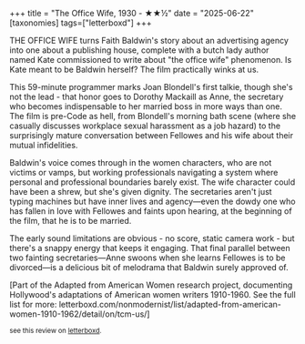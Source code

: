 +++
title = "The Office Wife, 1930 - ★★½"
date = "2025-06-22"
[taxonomies]
tags=["letterboxd"]
+++

THE OFFICE WIFE turns Faith Baldwin's story about an advertising agency into one about a publishing house, complete with a butch lady author named Kate commissioned to write about "the office wife" phenomenon. Is Kate meant to be Baldwin herself? The film practically winks at us.

This 59-minute programmer marks Joan Blondell's first talkie, though she's not the lead - that honor goes to Dorothy Mackaill as Anne, the secretary who becomes indispensable to her married boss in more ways than one. The film is pre-Code as hell, from Blondell's morning bath scene (where she casually discusses workplace sexual harassment as a job hazard) to the surprisingly mature conversation between Fellowes and his wife about their mutual infidelities.

Baldwin's voice comes through in the women characters, who are not victims or vamps, but working professionals navigating a system where personal and professional boundaries barely exist. The wife character could have been a shrew, but she's given dignity. The secretaries aren't just typing machines but have inner lives and agency—even the dowdy one who has fallen in love with Fellowes and faints upon hearing, at the beginning of the film, that he is to be married.

The early sound limitations are obvious - no score, static camera work - but there's a snappy energy that keeps it engaging. That final parallel between two fainting secretaries—Anne swoons when she learns Fellowes is to be divorced—is a delicious bit of melodrama that Baldwin surely approved of.

[Part of the Adapted from American Women research project, documenting Hollywood's adaptations of American women writers 1910-1960. See the full list for more: letterboxd.com/nonmodernist/list/adapted-from-american-women-1910-1962/detail/on/tcm-us/]

<small>see this review on <a href="https://letterboxd.com/nonmodernist/film/the-office-wife/">letterboxd</a>.</small>